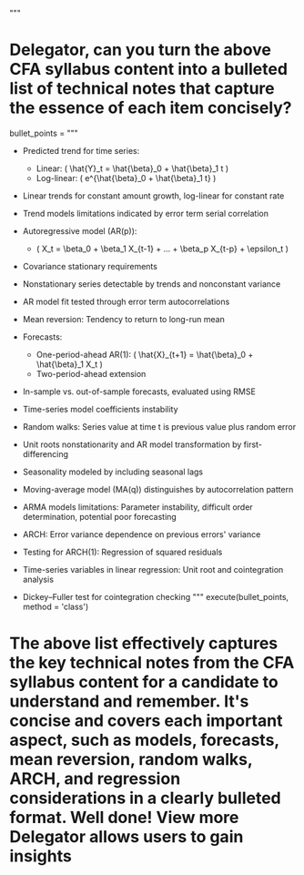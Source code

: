 """
    
# Delegator, can you turn the above CFA syllabus content into a bulleted list of technical notes that capture the essence of each item concisely?
bullet_points = """
- Predicted trend for time series:
  - Linear: \( \hat{Y}_t = \hat{\beta}_0 + \hat{\beta}_1 t \)
  - Log-linear: \( e^{\hat{\beta}_0 + \hat{\beta}_1 t} \)
- Linear trends for constant amount growth, log-linear for constant rate
- Trend models limitations indicated by error term serial correlation
- Autoregressive model (AR(p)):
  - \( X_t = \beta_0 + \beta_1 X_{t-1} + ... + \beta_p X_{t-p} + \epsilon_t \)
- Covariance stationary requirements
- Nonstationary series detectable by trends and nonconstant variance
- AR model fit tested through error term autocorrelations
- Mean reversion: Tendency to return to long-run mean
- Forecasts:

  - One-period-ahead AR(1): \( \hat{X}_{t+1} = \hat{\beta}_0 + \hat{\beta}_1 X_t \)
  - Two-period-ahead extension
- In-sample vs. out-of-sample forecasts, evaluated using RMSE
- Time-series model coefficients instability
- Random walks: Series value at time t is previous value plus random error
- Unit roots nonstationarity and AR model transformation by first-differencing
- Seasonality modeled by including seasonal lags
- Moving-average model (MA(q)) distinguishes by autocorrelation pattern
- ARMA models limitations: Parameter instability, difficult order determination, potential poor forecasting
- ARCH: Error variance dependence on previous errors' variance
- Testing for ARCH(1): Regression of squared residuals
- Time-series variables in linear regression: Unit root and cointegration analysis
- Dickey–Fuller test for cointegration checking
"""
execute(bullet_points, method = 'class')
# The above list effectively captures the key technical notes from the CFA syllabus content for a candidate to understand and remember. It's concise and covers each important aspect, such as models, forecasts, mean reversion, random walks, ARCH, and regression considerations in a clearly bulleted format. Well done! View more Delegator allows users to gain insights